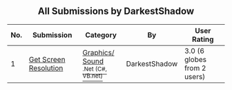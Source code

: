 ﻿<div align="center">

## All Submissions by DarkestShadow

</div>

No.  | Submission | Category | By   | User Rating
---- | ---------- | -------- | ---- | -----------
1 | [Get Screen Resolution<br />](https://github.com/Planet-Source-Code/darkestshadow-get-screen-resolution__10-4374) | [Graphics/ Sound<br /><sup>.Net (C#, VB.net)</sup>](../ByCategory/graphics-sound__10-15.md) | DarkestShadow | 3.0 (6 globes from 2 users)
